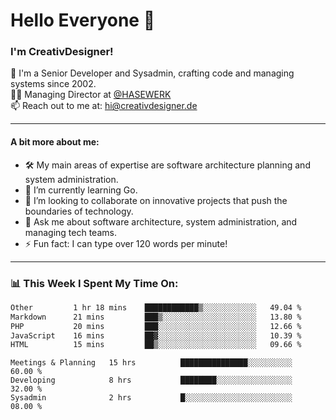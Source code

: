 # Hello Everyone 👋

### I'm CreativDesigner!

🔭 I'm a Senior Developer and Sysadmin, crafting code and managing systems since 2002.  
👨‍💼 Managing Director at [@HASEWERK](https://github.com/HASEWERK)  
📫 Reach out to me at: [hi@creativdesigner.de](mailto:hi@creativdesigner.de)  

---

#### A bit more about me:

- 🛠 My main areas of expertise are software architecture planning and system administration.
- 🌱 I’m currently learning Go.
- 👯 I’m looking to collaborate on innovative projects that push the boundaries of technology.
- 💬 Ask me about software architecture, system administration, and managing tech teams.
- ⚡ Fun fact: I can type over 120 words per minute!  

---

### 📊 **This Week I Spent My Time On:**

<!--START_SECTION:waka-->

```txt
Other         1 hr 18 mins    ████████████▒░░░░░░░░░░░░   49.04 %
Markdown      21 mins         ███▒░░░░░░░░░░░░░░░░░░░░░   13.80 %
PHP           20 mins         ███░░░░░░░░░░░░░░░░░░░░░░   12.66 %
JavaScript    16 mins         ██▓░░░░░░░░░░░░░░░░░░░░░░   10.39 %
HTML          15 mins         ██▒░░░░░░░░░░░░░░░░░░░░░░   09.66 %
```

<!--END_SECTION:waka-->

```text
Meetings & Planning   15 hrs          ███████████████░░░░░░░░░░   60.00 % 
Developing            8 hrs           ████████░░░░░░░░░░░░░░░░░   32.00 % 
Sysadmin              2 hrs           █░░░░░░░░░░░░░░░░░░░░░░░░   08.00 %

